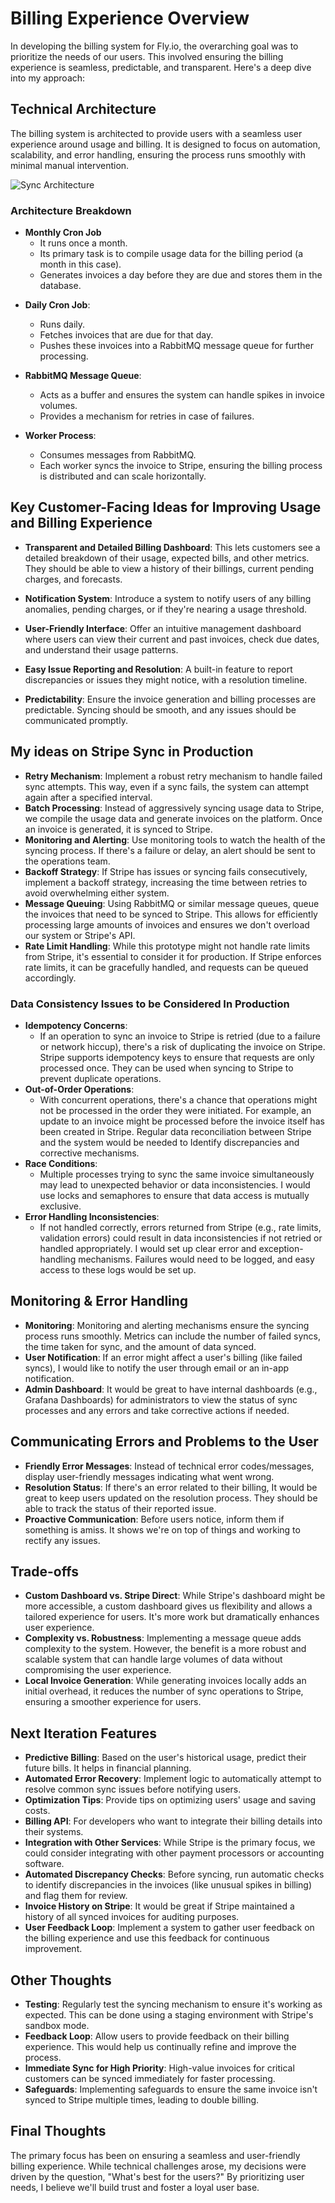 # Billing Experience Overview

In developing the billing system for Fly.io, the overarching goal was to prioritize the needs of our users. This involved ensuring the billing experience is seamless, predictable, and transparent. Here's a deep dive into my approach:

## Technical Architecture

The billing system is architected to provide users with a seamless user experience around usage and billing. It is designed to focus on automation, scalability, and error handling, ensuring the process runs smoothly with minimal manual intervention.

![Sync Architecture](./assets/sync_architecture.png)


### Architecture Breakdown

* **Monthly Cron Job**
  - It runs once a month.
  - Its primary task is to compile usage data for the billing period (a month in this case).
  - Generates invoices a day before they are due and stores them in the database.
- **Daily Cron Job**:
    - Runs daily.
    - Fetches invoices that are due for that day.
    - Pushes these invoices into a RabbitMQ message queue for further processing.


- **RabbitMQ Message Queue**:
    - Acts as a buffer and ensures the system can handle spikes in invoice volumes.
    - Provides a mechanism for retries in case of failures.


- **Worker Process**:
    - Consumes messages from RabbitMQ.
    - Each worker syncs the invoice to Stripe, ensuring the billing process is distributed and can scale horizontally.
  

## Key Customer-Facing Ideas for Improving Usage and Billing Experience

- **Transparent and Detailed Billing Dashboard**: This lets customers see a detailed breakdown of their usage, expected bills, and other metrics. They should be able to view a history of their billings, current pending charges, and forecasts.
- **Notification System**: Introduce a system to notify users of any billing anomalies, pending charges, or if they're nearing a usage threshold.
- **User-Friendly Interface**: Offer an intuitive management dashboard where users can view their current and past invoices, check due dates, and understand their usage patterns.
- **Easy Issue Reporting and Resolution**: A built-in feature to report discrepancies or issues they might notice, with a resolution timeline.

- **Predictability**: Ensure the invoice generation and billing processes are predictable. Syncing should be smooth, and any issues should be communicated promptly.

## My ideas on Stripe Sync in Production

- **Retry Mechanism**: Implement a robust retry mechanism to handle failed sync attempts. This way, even if a sync fails, the system can attempt again after a specified interval.
- **Batch Processing**: Instead of aggressively syncing usage data to Stripe, we compile the usage data and generate invoices on the platform. Once an invoice is generated, it is synced to Stripe.
- **Monitoring and Alerting**: Use monitoring tools to watch the health of the syncing process. If there's a failure or delay, an alert should be sent to the operations team.
- **Backoff Strategy**: If Stripe has issues or syncing fails consecutively, implement a backoff strategy, increasing the time between retries to avoid overwhelming either system.
- **Message Queuing**: Using RabbitMQ or similar message queues, queue the invoices that need to be synced to Stripe. This allows for efficiently processing large amounts of invoices and ensures we don't overload our system or Stripe's API.
- **Rate Limit Handling**: While this prototype might not handle rate limits from Stripe, it's essential to consider it for production. If Stripe enforces rate limits, it can be gracefully handled, and requests can be queued accordingly.


### Data Consistency Issues to be Considered In Production

- **Idempotency Concerns**:
    - If an operation to sync an invoice to Stripe is retried (due to a failure or network hiccup), there's a risk of duplicating the invoice on Stripe. Stripe supports idempotency keys to ensure that requests are only processed once. They can be used when syncing to Stripe to prevent duplicate operations.
- **Out-of-Order Operations**:
    - With concurrent operations, there's a chance that operations might not be processed in the order they were initiated. For example, an update to an invoice might be processed before the invoice itself has been created in Stripe. Regular data reconciliation between Stripe and the system would be needed to Identify discrepancies and corrective mechanisms.
- **Race Conditions**:
    - Multiple processes trying to sync the same invoice simultaneously may lead to unexpected behavior or data inconsistencies. I would use locks and semaphores to ensure that data access is mutually exclusive.
- **Error Handling Inconsistencies**:
    - If not handled correctly, errors returned from Stripe (e.g., rate limits, validation errors) could result in data inconsistencies if not retried or handled appropriately. I would set up clear error and exception-handling mechanisms. Failures would need to be logged, and easy access to these logs would be set up.


## Monitoring & Error Handling

- **Monitoring**: Monitoring and alerting mechanisms ensure the syncing process runs smoothly. Metrics can include the number of failed syncs, the time taken for sync, and the amount of data synced.
- **User Notification**: If an error might affect a user's billing (like failed syncs), I would like to notify the user through email or an in-app notification.
- **Admin Dashboard**: It would be great to have internal dashboards (e.g., Grafana Dashboards) for administrators to view the status of sync processes and any errors and take corrective actions if needed.

## Communicating Errors and Problems to the User

- **Friendly Error Messages**: Instead of technical error codes/messages,  display user-friendly messages indicating what went wrong.
- **Resolution Status**: If there's an error related to their billing, It would be great to keep users updated on the resolution process. They should be able to track the status of their reported issue.
- **Proactive Communication**: Before users notice, inform them if something is amiss. It shows we're on top of things and working to rectify any issues.

## Trade-offs

- **Custom Dashboard vs. Stripe Direct**: While Stripe's dashboard might be more accessible, a custom dashboard gives us flexibility and allows a tailored experience for users. It's more work but dramatically enhances user experience.
- **Complexity vs. Robustness**: Implementing a message queue adds complexity to the system. However, the benefit is a more robust and scalable system that can handle large volumes of data without compromising the user experience.
- **Local Invoice Generation**: While generating invoices locally adds an initial overhead, it reduces the number of sync operations to Stripe, ensuring a smoother experience for users.

## Next Iteration Features

- **Predictive Billing**: Based on the user's historical usage, predict their future bills. It helps in financial planning.
- **Automated Error Recovery**: Implement logic to automatically attempt to resolve common sync issues before notifying users.
- **Optimization Tips**: Provide tips on optimizing users' usage and saving costs.
- **Billing API**: For developers who want to integrate their billing details into their systems.
- **Integration with Other Services**: While Stripe is the primary focus, we could consider integrating with other payment processors or accounting software.
- **Automated Discrepancy Checks**: Before syncing, run automatic checks to identify discrepancies in the invoices (like unusual spikes in billing) and flag them for review.
- **Invoice History on Stripe**: It would be great if Stripe maintained a history of all synced invoices for auditing purposes.
- **User Feedback Loop**: Implement a system to gather user feedback on the billing experience and use this feedback for continuous improvement.


## Other Thoughts

- **Testing**: Regularly test the syncing mechanism to ensure it's working as expected. This can be done using a staging environment with Stripe's sandbox mode.
- **Feedback Loop**: Allow users to provide feedback on their billing experience. This would help us continually refine and improve the process.
- **Immediate Sync for High Priority**: High-value invoices for critical customers can be synced immediately for faster processing.
- **Safeguards**: Implementing safeguards to ensure the same invoice isn't synced to Stripe multiple times, leading to double billing.

## Final Thoughts

The primary focus has been on ensuring a seamless and user-friendly billing experience. While technical challenges arose, my decisions were driven by the question, "What's best for the users?" By prioritizing user needs, I believe we'll build trust and foster a loyal user base.
